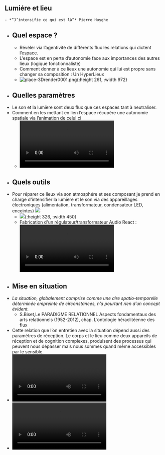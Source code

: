## Lumiére et lieu
	- *“J’intensifie ce qui est là”* Pierre Huyghe
- ## Quel espace ?
	- Révéler via l’agentivité de différents flux les relations qui dictent l’espace.
	- L’espace est en perte d’autonomie face aux importances des autres lieux (logique fonctionnaliste)
	- Comment donner à ce lieux une autonomie qui lui est propre sans changer sa composition : Un HyperLieux
	- ![place-3Drender0001.png](../assets/place-3Drender0001_1709026552524_0.png){:height 261, :width 972}
- ## Quelles paramètres
- Le son et la lumière sont deux flux que ces espaces tant à neutraliser.
- Comment en les mettant en lien l’espace récupère une autonomie spatiale via l’animation de celui ci
	- ![IMG_6299.MP4](../assets/IMG_6299_1709025941827_0.MP4)
- ## Quels outils
- Pour réparer ce lieux via son atmosphére et ses composant je prend en charge d'intensifier la lumière et le son via des appareillages électroniques  (alimentation, transformateur, condensateur LED, enceintes) ![](https://images.erg.school/bpZ7mejd/VeYwWhqF)
	- ![](https://images.erg.school/5SdHu77X/dOQfGIMu){:height 326, :width 450}
	- Fabrication d'un régulateur/transformateur Audio React : ![IMG_6346.MP4](../assets/IMG_6346_1709026195755_0.MP4)
- ## Mise en situation
- *La situation, globalement comprise comme une aire spatio-temporelle déterminée empreinte de circonstances, n’a pourtant rien d’un concept évident.*
	- S.Biset,Le PARADIGME RELATIONNEL Aspects fondamentaux des arts relationnels (1952-2012), chap. L’ontologie héraclitéenne des flux
- Cette relation que l’on entretien avec la situation dépend aussi des paramètres de réception. Le corps et le lieu comme deux appareils de réception et de cognition complexes, produisent des processus qui peuvent nous dépasser mais nous sommes quand même accessibles par le sensible.
- ![IMG_6388.MP4](../assets/IMG_6388_1709028795226_0.MP4)
- ![IMG_6460.MP4](../assets/IMG_6460_1709028831446_0.MP4)
